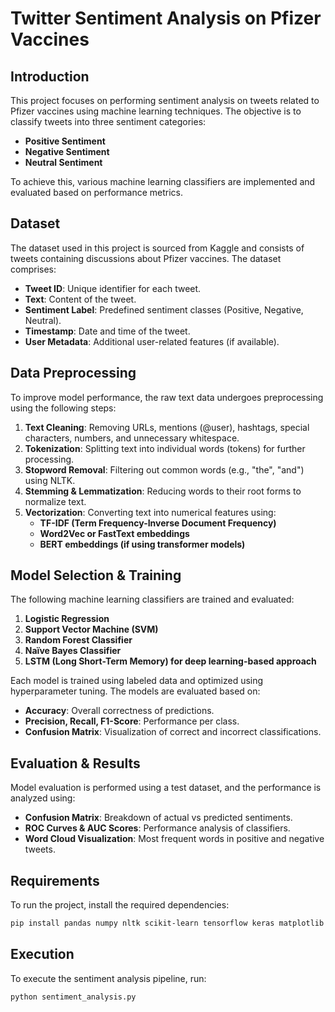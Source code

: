 # Twitter Sentiment Analysis on Pfizer Vaccines

## Introduction
This project focuses on performing sentiment analysis on tweets related to Pfizer vaccines using machine learning techniques. The objective is to classify tweets into three sentiment categories:
- **Positive Sentiment**
- **Negative Sentiment**
- **Neutral Sentiment**

To achieve this, various machine learning classifiers are implemented and evaluated based on performance metrics.

## Dataset
The dataset used in this project is sourced from Kaggle and consists of tweets containing discussions about Pfizer vaccines. The dataset comprises:
- **Tweet ID**: Unique identifier for each tweet.
- **Text**: Content of the tweet.
- **Sentiment Label**: Predefined sentiment classes (Positive, Negative, Neutral).
- **Timestamp**: Date and time of the tweet.
- **User Metadata**: Additional user-related features (if available).

## Data Preprocessing
To improve model performance, the raw text data undergoes preprocessing using the following steps:

1. **Text Cleaning**: Removing URLs, mentions (@user), hashtags, special characters, numbers, and unnecessary whitespace.
2. **Tokenization**: Splitting text into individual words (tokens) for further processing.
3. **Stopword Removal**: Filtering out common words (e.g., "the", "and") using NLTK.
4. **Stemming & Lemmatization**: Reducing words to their root forms to normalize text.
5. **Vectorization**: Converting text into numerical features using:
   - **TF-IDF (Term Frequency-Inverse Document Frequency)**
   - **Word2Vec or FastText embeddings**
   - **BERT embeddings (if using transformer models)**

## Model Selection & Training
The following machine learning classifiers are trained and evaluated:

1. **Logistic Regression**
2. **Support Vector Machine (SVM)**
3. **Random Forest Classifier**
4. **Naïve Bayes Classifier**
5. **LSTM (Long Short-Term Memory) for deep learning-based approach**

Each model is trained using labeled data and optimized using hyperparameter tuning. The models are evaluated based on:
- **Accuracy**: Overall correctness of predictions.
- **Precision, Recall, F1-Score**: Performance per class.
- **Confusion Matrix**: Visualization of correct and incorrect classifications.

## Evaluation & Results
Model evaluation is performed using a test dataset, and the performance is analyzed using:
- **Confusion Matrix**: Breakdown of actual vs predicted sentiments.
- **ROC Curves & AUC Scores**: Performance analysis of classifiers.
- **Word Cloud Visualization**: Most frequent words in positive and negative tweets.

## Requirements
To run the project, install the required dependencies:
```bash
pip install pandas numpy nltk scikit-learn tensorflow keras matplotlib seaborn wordcloud
```

## Execution
To execute the sentiment analysis pipeline, run:
```python
python sentiment_analysis.py
```